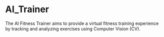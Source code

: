 # AI_Trainer
 The AI Fitness Trainer aims to provide a virtual fitness training experience by tracking and analyzing exercises using Computer Vision (CV).
